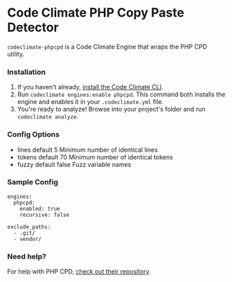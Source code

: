 # Code Climate PHP Copy Paste Detector

`codeclimate-phpcpd` is a Code Climate Engine that wraps the PHP CPD utility.

### Installation

1. If you haven't already, [install the Code Climate CLI](https://github.com/codeclimate/codeclimate).
2. Run `codeclimate engines:enable phpcpd`. This command both installs the engine and enables it in your `.codeclimate.yml` file.
3. You're ready to analyze! Browse into your project's folder and run `codeclimate analyze`.

### Config Options

-   lines  default 5 Minimum number of identical lines
-   tokens default 70 Minimum number of identical tokens
-   fuzzy default false Fuzz variable names

### Sample Config

    engines:
      phpcpd:
        enabled: true
        recursive: false

    exclude_paths:
      - .git/
      - vendor/

### Need help?

For help with PHP CPD, [check out their repository](https://github.com/sebastianbergmann/phpcpd).
